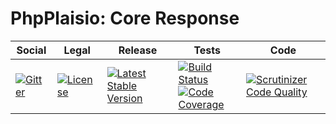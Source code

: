 # PhpPlaisio: Core Response

<table>
<thead>
<tr>
<th>Social</th>
<th>Legal</th>
<th>Release</th>
<th>Tests</th>
<th>Code</th>
</tr>
</thead>
<tbody>
<tr>
<td>
<a href="https://gitter.im/PhpPlaisio/PhpPlaisio"><img src="https://badges.gitter.im/PhpPlaisio/PhpPlaisio.svg" alt="Gitter"/></a>
</td>
<td>
<a href="https://packagist.org/packages/plaisio/response-core"><img src="https://poser.pugx.org/plaisio/response-core/license" alt="License"/></a>
</td>
<td>
<a href="https://packagist.org/packages/plaisio/response-core"><img src="https://poser.pugx.org/plaisio/response-core/v/stable" alt="Latest Stable Version"/></a>
</td>
<td>
<a href="https:///travis-ci.org/PhpPlaisio/response-core"><img src="https:///travis-ci.org/PhpPlaisio/response-core.svg?branch=master" alt="Build Status"/></a><br/>
<a href="https:///scrutinizer-ci.com/g/PhpPlaisio/response-core/?branch=master"><img src="https:///scrutinizer-ci.com/g/PhpPlaisio/response-core/badges/coverage.png?b=master" alt="Code Coverage"/></a>
</td>
<td>
<a href="https:///scrutinizer-ci.com/g/PhpPlaisio/response-core/?branch=master"><img src="https:///scrutinizer-ci.com/g/PhpPlaisio/response-core/badges/quality-score.png?b=master" alt="Scrutinizer Code Quality"/></a>
</td>
</tr>
</tbody>
</table>

